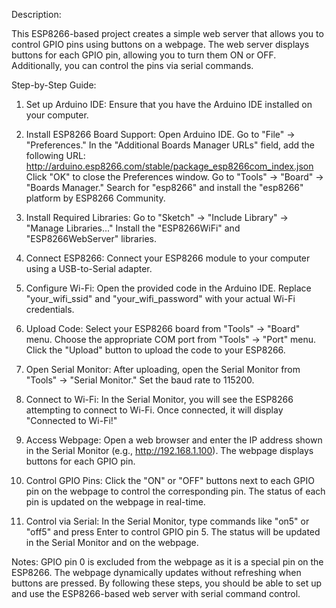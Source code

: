Description:

This ESP8266-based project creates a simple web server that allows you to control GPIO pins using buttons on a webpage. The web server displays buttons for each GPIO pin, allowing you to turn them ON or OFF. Additionally, you can control the pins via serial commands.

Step-by-Step Guide:

1. Set up Arduino IDE:
Ensure that you have the Arduino IDE installed on your computer.

3. Install ESP8266 Board Support:
Open Arduino IDE.
Go to "File" -> "Preferences."
In the "Additional Boards Manager URLs" field, add the following URL: http://arduino.esp8266.com/stable/package_esp8266com_index.json
Click "OK" to close the Preferences window.
Go to "Tools" -> "Board" -> "Boards Manager."
Search for "esp8266" and install the "esp8266" platform by ESP8266 Community.

4. Install Required Libraries:
Go to "Sketch" -> "Include Library" -> "Manage Libraries..."
Install the "ESP8266WiFi" and "ESP8266WebServer" libraries.

5. Connect ESP8266:
Connect your ESP8266 module to your computer using a USB-to-Serial adapter.

6. Configure Wi-Fi:
Open the provided code in the Arduino IDE.
Replace "your_wifi_ssid" and "your_wifi_password" with your actual Wi-Fi credentials.

7. Upload Code:
Select your ESP8266 board from "Tools" -> "Board" menu.
Choose the appropriate COM port from "Tools" -> "Port" menu.
Click the "Upload" button to upload the code to your ESP8266.

8. Open Serial Monitor:
After uploading, open the Serial Monitor from "Tools" -> "Serial Monitor."
Set the baud rate to 115200.

9. Connect to Wi-Fi:
In the Serial Monitor, you will see the ESP8266 attempting to connect to Wi-Fi.
Once connected, it will display "Connected to Wi-Fi!"

10. Access Webpage:
Open a web browser and enter the IP address shown in the Serial Monitor (e.g., http://192.168.1.100).
The webpage displays buttons for each GPIO pin.

11. Control GPIO Pins:
Click the "ON" or "OFF" buttons next to each GPIO pin on the webpage to control the corresponding pin.
The status of each pin is updated on the webpage in real-time.

12. Control via Serial:
In the Serial Monitor, type commands like "on5" or "off5" and press Enter to control GPIO pin 5.
The status will be updated in the Serial Monitor and on the webpage.

Notes:
GPIO pin 0 is excluded from the webpage as it is a special pin on the ESP8266.
The webpage dynamically updates without refreshing when buttons are pressed.
By following these steps, you should be able to set up and use the ESP8266-based web server with serial command control.
